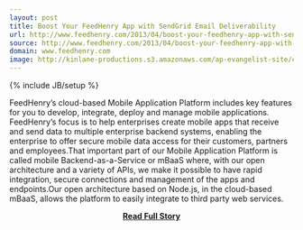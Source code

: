 ```yaml
---
layout: post
title: Boost Your FeedHenry App with SendGrid Email Deliverability
url: http://www.feedhenry.com/2013/04/boost-your-feedhenry-app-with-sendgrid-email-deliverability/
source: http://www.feedhenry.com/2013/04/boost-your-feedhenry-app-with-sendgrid-email-deliverability/
domain: www.feedhenry.com
image: http://kinlane-productions.s3.amazonaws.com/ap-evangelist-site/curated/screenshots/8130_www_feedhenry_com.png
---
```

{% include JB/setup %}<p>FeedHenry’s cloud-based Mobile Application Platform includes key features for you to develop, integrate, deploy and manage mobile applications.  FeedHenry’s focus is to help enterprises create mobile apps that receive and send data to multiple enterprise backend systems, enabling the enterprise to offer secure mobile data access for their customers, partners and employees.That important part of our Mobile Application Platform is called mobile Backend-as-a-Service or mBaaS where, with our open architecture and a variety of APIs, we make it possible to have rapid integration, secure connections and management of the apps and endpoints.Our open architecture based on Node.js, in the cloud-based mBaaS, allows the platform to easily integrate to third party web services.</p>
<center><p><a href="http://www.feedhenry.com/2013/04/boost-your-feedhenry-app-with-sendgrid-email-deliverability/" style='padding:25px; font-sze:18px; font-weight: bold;'>Read Full Story</a></p></center>
